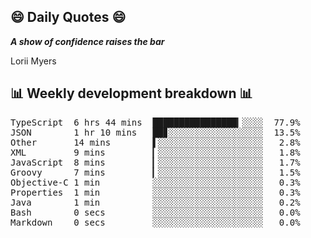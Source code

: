 ## 😄 Daily Quotes 😄

_**A show of confidence raises the bar**_

Lorii Myers



## 📊 Weekly development breakdown 📊

<pre>TypeScript  6 hrs 44 mins  ████████████████▎░░░░  77.9%
JSON        1 hr 10 mins   ██▊░░░░░░░░░░░░░░░░░░  13.5%
Other       14 mins        ▌░░░░░░░░░░░░░░░░░░░░   2.8%
XML         9 mins         ▎░░░░░░░░░░░░░░░░░░░░   1.8%
JavaScript  8 mins         ▎░░░░░░░░░░░░░░░░░░░░   1.7%
Groovy      7 mins         ▎░░░░░░░░░░░░░░░░░░░░   1.5%
Objective-C 1 min          ░░░░░░░░░░░░░░░░░░░░░   0.3%
Properties  1 min          ░░░░░░░░░░░░░░░░░░░░░   0.3%
Java        1 min          ░░░░░░░░░░░░░░░░░░░░░   0.2%
Bash        0 secs         ░░░░░░░░░░░░░░░░░░░░░   0.0%
Markdown    0 secs         ░░░░░░░░░░░░░░░░░░░░░   0.0%</pre>